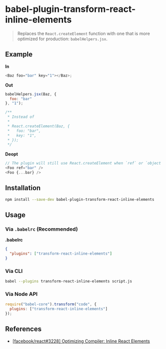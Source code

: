 # babel-plugin-transform-react-inline-elements

> Replaces the `React.createElement` function with one that is more optimized for production: `babelHelpers.jsx`.

## Example

**In**

```javascript
<Baz foo="bar" key="1"></Baz>;
```

**Out**

```javascript
babelHelpers.jsx(Baz, {
  foo: "bar"
}, "1");

/**
 * Instead of
 *
 * React.createElement(Baz, {
 *   foo: "bar",
 *   key: "1",
 * });
 */
```

**Deopt**

```js
// The plugin will still use React.createElement when `ref` or `object rest spread` is used
<Foo ref="bar" />
<Foo {...bar} />
```

## Installation

```sh
npm install --save-dev babel-plugin-transform-react-inline-elements
```

## Usage

### Via `.babelrc` (Recommended)

**.babelrc**

```json
{
  "plugins": ["transform-react-inline-elements"]
}
```

### Via CLI

```sh
babel --plugins transform-react-inline-elements script.js
```

### Via Node API

```javascript
require("babel-core").transform("code", {
  plugins: ["transform-react-inline-elements"]
});
```

## References

* [[facebook/react#3228] Optimizing Compiler: Inline React Elements](https://github.com/facebook/react/issues/3228)
